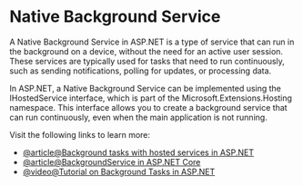 # Native Background Service

A Native Background Service in ASP.NET is a type of service that can run in the background on a device, without the need for an active user session. These services are typically used for tasks that need to run continuously, such as sending notifications, polling for updates, or processing data.

In ASP.NET, a Native Background Service can be implemented using the IHostedService interface, which is part of the Microsoft.Extensions.Hosting namespace. This interface allows you to create a background service that can run continuously, even when the main application is not running.

Visit the following links to learn more:

- [@article@Background tasks with hosted services in ASP.NET](https://learn.microsoft.com/en-us/aspnet/core/fundamentals/host/hosted-services?view=aspnetcore-7.0&tabs=visual-studio)
- [@article@BackgroundService in ASP.NET Core](https://medium.com/@daniel.sagita/backgroundservice-for-a-long-running-work-3debe8f8d25b)
- [@video@Tutorial on Background Tasks in ASP.NET](https://youtube.com/watch?v=rugxQIH_p3A)
